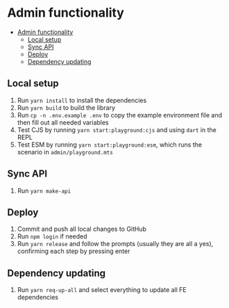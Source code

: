 # Admin functionality

- [Admin functionality](#admin-functionality)
  - [Local setup](#local-setup)
  - [Sync API](#sync-api)
  - [Deploy](#deploy)
  - [Dependency updating](#dependency-updating)

## Local setup

1. Run `yarn install` to install the dependencies
2. Run `yarn build` to build the library
3. Run `cp -n .env.example .env` to copy the example environment file and then fill out all needed variables
4. Test CJS by running `yarn start:playground:cjs` and using `dart` in the REPL
5. Test ESM by running `yarn start:playground:esm`, which runs the scenario in `admin/playground.mts`

## Sync API

1. Run `yarn make-api`

## Deploy

1. Commit and push all local changes to GitHub
2. Run `npm login` if needed
3. Run `yarn release` and follow the prompts (usually they are all a yes), confirming each step by pressing enter

## Dependency updating

1. Run `yarn req-up-all` and select everything to update all FE dependencies

